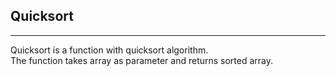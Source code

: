 ## **Quicksort**
---
Quicksort is a function with quicksort algorithm. </br>
The function takes array as parameter and returns sorted array. </br>

